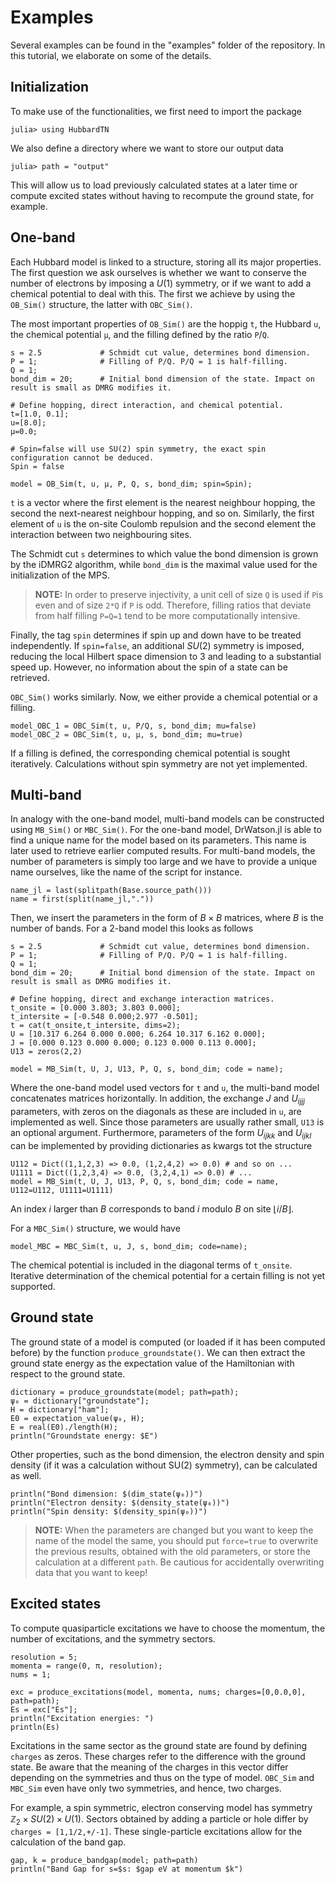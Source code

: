 # Examples
Several examples can be found in the "examples" folder of the repository. In this tutorial, we elaborate on some of the details.

## Initialization
To make use of the functionalities, we first need to import the package
```
julia> using HubbardTN
```
We also define a directory where we want to store our output data
```
julia> path = "output"
```
This will allow us to load previously calculated states at a later time or compute excited states without having to recompute the ground state, for example.

## One-band
Each Hubbard model is linked to a structure, storing all its major properties. The first question we ask ourselves is whether we want to conserve the number of electrons by imposing a $U(1)$ symmetry, or if we want to add a chemical potential to deal with this. The first we achieve by using the ```OB_Sim()``` structure, the latter with ```OBC_Sim()```.

The most important properties of ```OB_Sim()``` are the hoppig ```t```, the Hubbard ```u```, the chemical potential ```µ```, and the filling defined by the ratio ```P```/```Q```.
```
s = 2.5             # Schmidt cut value, determines bond dimension.
P = 1;              # Filling of P/Q. P/Q = 1 is half-filling.
Q = 1;
bond_dim = 20;      # Initial bond dimension of the state. Impact on result is small as DMRG modifies it.

# Define hopping, direct interaction, and chemical potential.
t=[1.0, 0.1];
u=[8.0];
μ=0.0;

# Spin=false will use SU(2) spin symmetry, the exact spin configuration cannot be deduced.
Spin = false

model = OB_Sim(t, u, μ, P, Q, s, bond_dim; spin=Spin);
```
```t``` is a vector where the first element is the nearest neighbour hopping, the second the next-nearest neighbour hopping, and so on. Similarly, the first element of ```u``` is the on-site Coulomb repulsion and the second element the interaction between two neighbouring sites. 

The Schmidt cut ```s``` determines to which value the bond dimension is grown by the iDMRG2 algorithm, while ```bond_dim``` is the maximal value used for the initialization of the MPS.

> **NOTE:**
> In order to preserve injectivity, a unit cell of size ```Q``` is used if ```P```is even and of size ```2*Q``` if ```P``` is odd. Therefore, filling ratios that deviate from half filling ```P=Q=1``` tend to be more computationally intensive.

Finally, the tag ```spin``` determines if spin up and down have to be treated independently. If ```spin=false```, an additional $SU(2)$ symmetry is imposed, reducing the local Hilbert space dimension to 3 and leading to a substantial speed up. However, no information about the spin of a state can be retrieved.

```OBC_Sim()``` works similarly. Now, we either provide a chemical potential or a filling.
```
model_OBC_1 = OBC_Sim(t, u, P/Q, s, bond_dim; mu=false)
model_OBC_2 = OBC_Sim(t, u, μ, s, bond_dim; mu=true)
```
If a filling is defined, the corresponding chemical potential is sought iteratively. Calculations without spin symmetry are not yet implemented.

## Multi-band
In analogy with the one-band model, multi-band models can be constructed using ```MB_Sim()``` or ```MBC_Sim()```. For the one-band model, DrWatson.jl is able to find a unique name for the model based on its parameters. This name is later used to retrieve earlier computed results. For multi-band models, the number of parameters is simply too large and we have to provide a unique name ourselves, like the name of the script for instance.
```
name_jl = last(splitpath(Base.source_path()))
name = first(split(name_jl,"."))
```
Then, we insert the parameters in the form of $B\times B$ matrices, where $B$ is the number of bands. For a 2-band model this looks as follows
```
s = 2.5             # Schmidt cut value, determines bond dimension.
P = 1;              # Filling of P/Q. P/Q = 1 is half-filling.
Q = 1;
bond_dim = 20;      # Initial bond dimension of the state. Impact on result is small as DMRG modifies it.

# Define hopping, direct and exchange interaction matrices.
t_onsite = [0.000 3.803; 3.803 0.000];
t_intersite = [-0.548 0.000;2.977 -0.501];
t = cat(t_onsite,t_intersite, dims=2);
U = [10.317 6.264 0.000 0.000; 6.264 10.317 6.162 0.000];
J = [0.000 0.123 0.000 0.000; 0.123 0.000 0.113 0.000];
U13 = zeros(2,2)

model = MB_Sim(t, U, J, U13, P, Q, s, bond_dim; code = name);
```
Where the one-band model used vectors for ```t``` and ```u```, the multi-band model concatenates matrices horizontally. In addition, the exchange $J$ and $U_{ijjj}$ parameters, with zeros on the diagonals as these are included in ```u```, are implemented as well. Since those parameters are usually rather small, ```U13``` is an optional argument. Furthermore, parameters of the form $U_{ijkk}$ and $U_{ijkl}$ can be implemented by providing dictionaries as kwargs tot the structure
```
U112 = Dict((1,1,2,3) => 0.0, (1,2,4,2) => 0.0) # and so on ...
U1111 = Dict((1,2,3,4) => 0.0, (3,2,4,1) => 0.0) # ...
model = MB_Sim(t, U, J, U13, P, Q, s, bond_dim; code = name, U112=U112, U1111=U1111)
```
An index $i$ larger than $B$ corresponds to band $i$ modulo $B$ on site $⌊i/B⌋$.

For a ```MBC_Sim()``` structure, we would have
```
model_MBC = MBC_Sim(t, u, J, s, bond_dim; code=name);
```
The chemical potential is included in the diagonal terms of ```t_onsite```. Iterative determination of the chemical potential for a certain filling is not yet supported.

## Ground state
The ground state of a model is computed (or loaded if it has been computed before) by the function ```produce_groundstate()```. We can then extract the ground state energy as the expectation value of the Hamiltonian with respect to the ground state.
```
dictionary = produce_groundstate(model; path=path);
ψ₀ = dictionary["groundstate"];
H = dictionary["ham"];
E0 = expectation_value(ψ₀, H);
E = real(E0)./length(H);
println("Groundstate energy: $E")
```
Other properties, such as the bond dimension, the electron density and spin density (if it was a calculation without SU(2) symmetry), can be calculated as well.
```
println("Bond dimension: $(dim_state(ψ₀))")
println("Electron density: $(density_state(ψ₀))")
println("Spin density: $(density_spin(ψ₀))")
```
> **NOTE:**
> When the parameters are changed but you want to keep the name of the model the same, you should put ```force=true``` to overwrite the previous results, obtained with the old parameters, or store the calculation at a different ```path```. Be cautious for accidentally overwriting data that you want to keep!

## Excited states
To compute quasiparticle excitations we have to choose the momentum, the number of excitations, and the symmetry sectors. 
```
resolution = 5;
momenta = range(0, π, resolution);
nums = 1;

exc = produce_excitations(model, momenta, nums; charges=[0,0.0,0], path=path);
Es = exc["Es"];
println("Excitation energies: ")
println(Es)
```
Excitations in the same sector as the ground state are found by defining ```charges``` as zeros. These charges refer to the difference with the ground state. Be aware that the meaning of the charges in this vector differ depending on the symmetries and thus on the type of model. ```OBC_Sim``` and ```MBC_Sim``` even have only two symmetries, and hence, two charges.

For example, a spin symmetric, electron conserving model has symmetry $\mathbb{Z}_2\times SU(2)\times U(1)$. Sectors obtained by adding a particle or hole differ by ```charges = [1,1/2,+/-1]```. These single-particle excitations allow for the calculation of the band gap.
```
gap, k = produce_bandgap(model; path=path)
println("Band Gap for s=$s: $gap eV at momentum $k")
```
